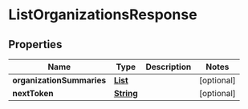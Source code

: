 

# ListOrganizationsResponse


## Properties

| Name | Type | Description | Notes |
|------------ | ------------- | ------------- | -------------|
|**organizationSummaries** | [**List**](List.md) |  |  [optional] |
|**nextToken** | [**String**](String.md) |  |  [optional] |



